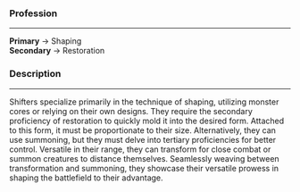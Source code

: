 ### Profession  
---  
**Primary** -> Shaping  
**Secondary** -> Restoration  
  
### Description  
---  
Shifters specialize primarily in the technique of shaping, utilizing monster cores or relying on their own designs. They require the secondary proficiency of restoration to quickly mold it into the desired form. Attached to this form, it must be proportionate to their size. Alternatively, they can use summoning, but they must delve into tertiary proficiencies for better control. Versatile in their range, they can transform for close combat or summon creatures to distance themselves. Seamlessly weaving between transformation and summoning, they showcase their versatile prowess in shaping the battlefield to their advantage.